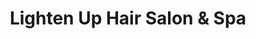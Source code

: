 ---
title: "Lighten Up Hair Salon & Spa"
url: /budd-lake/lighten-up-hair-salon-und-spa/
shop: Friseur
---